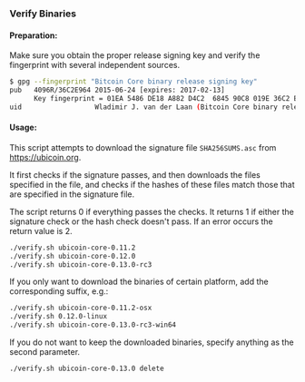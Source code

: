 ### Verify Binaries

#### Preparation:

Make sure you obtain the proper release signing key and verify the fingerprint with several independent sources.

```sh
$ gpg --fingerprint "Bitcoin Core binary release signing key"
pub   4096R/36C2E964 2015-06-24 [expires: 2017-02-13]
      Key fingerprint = 01EA 5486 DE18 A882 D4C2  6845 90C8 019E 36C2 E964
uid                  Wladimir J. van der Laan (Bitcoin Core binary release signing key) <laanwj@gmail.com>
```

#### Usage:

This script attempts to download the signature file `SHA256SUMS.asc` from https://ubicoin.org.

It first checks if the signature passes, and then downloads the files specified in the file, and checks if the hashes of these files match those that are specified in the signature file.

The script returns 0 if everything passes the checks. It returns 1 if either the signature check or the hash check doesn't pass. If an error occurs the return value is 2.


```sh
./verify.sh ubicoin-core-0.11.2
./verify.sh ubicoin-core-0.12.0
./verify.sh ubicoin-core-0.13.0-rc3
```

If you only want to download the binaries of certain platform, add the corresponding suffix, e.g.:

```sh
./verify.sh ubicoin-core-0.11.2-osx
./verify.sh 0.12.0-linux
./verify.sh ubicoin-core-0.13.0-rc3-win64
```

If you do not want to keep the downloaded binaries, specify anything as the second parameter.

```sh
./verify.sh ubicoin-core-0.13.0 delete
```
